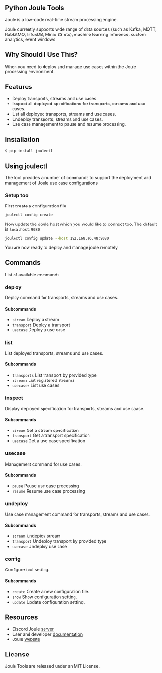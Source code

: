 ## Python Joule Tools
Joule is a low-code real-time stream processing engine.

Joule currently supports wide range of data sources (such as Kafka, MQTT, RabbitMQ, InfuxDB, Minio S3 etc), 
machine learning inference, custom analytics, event windows 

## Why Should I Use This?
When you need to deploy and manage use cases within the Joule processing environment.

## Features
- Deploy transports, streams and use cases.
- Inspect all deployed specifications for transports, streams and use cases.
- List all deployed transports, streams and use cases.
- Undeploy transports, streams and use cases.
- Use case management to pause and resume processing.

## Installation
```bash
$ pip install joulectl
```

## Using joulectl
The tool provides a number of commands to 
support the deployment and management of Joule use case configurations

### Setup tool
First create a configuration file
```bash
joulectl config create
```

Now update the Joule host which you would like to connect too.
The default is ```localhost:9080```
```bash
joulectl config update --host 192.168.86.48:9080
```

You are now ready to deploy and manage joule remotely.

## Commands
List of available commands

### deploy
Deploy command for transports, streams and use cases.

#### Subcommands
- ```stream```     Deploy a stream
- ```transport```  Deploy a transport
- ```usecase```    Deploy a use case

### list
List deployed transports, streams and use cases.

#### Subcommands
- ```transports``` List transport by provided type
- ```streams```   List registered streams
- ```usecases```  List use cases

### inspect
Display deployed specification for transports, streams and use caase.

#### Subcommands
- ```stream```     Get a stream specification
- ```transport```  Get a transport specification
- ```usecase```    Get a use case specification

### usecase
Management command for use cases.

#### Subcommands
- ```pause```   Pause use case processing
- ```resume```  Resume use case processing

### undeploy
Use case management command for transports, streams and use cases.

#### Subcommands
- ```stream```     Undeploy stream
- ```transport```  Undeploy transport by provided type
- ```usecase```    Undeploy use case

### config
Configure tool setting.

#### Subcommands
- ```create```  Create a new configuration file.
- ```show```    Show configuration setting.
- ```update```  Update configuration setting.

## Resources
- Discord Joule [server](https://discord.com/channels/1080521605786116196/1080521606247493724)
- User and developer [documentation](https://docs.fractalworks.io/joule) 
- Joule [website](https://getjoule.io) 

## License
Joule Tools are released under an MIT License.
